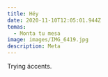 ```yaml
---
title: Héy
date: 2020-11-10T12:05:01.944Z
temas:
  - Monta tu mesa
image: images/IMG_6419.jpg
description: Meta
---
```

Trying áccents.